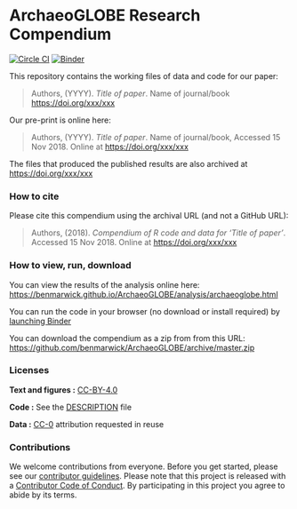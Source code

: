 # ArchaeoGLOBE Research Compendium

[![Circle CI](https://circleci.com/gh/benmarwick/ArchaeoGLOBE.svg?style=shield&circle-token=:circle-token)](https://circleci.com/gh/benmarwick/ArchaeoGLOBE)  [![Binder](http://mybinder.org/badge.svg)](http://beta.mybinder.org/v2/gh/benmarwick/ArchaeoGLOBE/master?urlpath=rstudio)


This repository contains the working files of data and code for our paper:

> Authors, (YYYY). *Title of paper*. Name of journal/book
> <https://doi.org/xxx/xxx>

Our pre-print is online here:

> Authors, (YYYY). *Title of paper*. Name of journal/book, Accessed 15
> Nov 2018. Online at <https://doi.org/xxx/xxx>

The files that produced the published results are also archived at <https://doi.org/xxx/xxx>

### How to cite

Please cite this compendium using the archival URL (and not a GitHub URL):

> Authors, (2018). *Compendium of R code and data for ‘Title of paper’*.
> Accessed 15 Nov 2018. Online at <https://doi.org/xxx/xxx>

### How to view, run, download

You can view the results of the analysis online here: <https://benmarwick.github.io/ArchaeoGLOBE/analysis/archaeoglobe.html>

You can run the code in your browser (no download or install required) by [launching Binder](http://beta.mybinder.org/v2/gh/benmarwick/ArchaeoGLOBE/master?urlpath=rstudio)

You can download the compendium as a zip from from this URL:
<https://github.com/benmarwick/ArchaeoGLOBE/archive/master.zip>


### Licenses

**Text and figures :**
[CC-BY-4.0](http://creativecommons.org/licenses/by/4.0/)

**Code :** See the [DESCRIPTION](DESCRIPTION) file

**Data :** [CC-0](http://creativecommons.org/publicdomain/zero/1.0/)
attribution requested in reuse

### Contributions

We welcome contributions from everyone. Before you get started, please
see our [contributor guidelines](CONTRIBUTING.md). Please note that this
project is released with a [Contributor Code of Conduct](CONDUCT.md). By
participating in this project you agree to abide by its terms.

